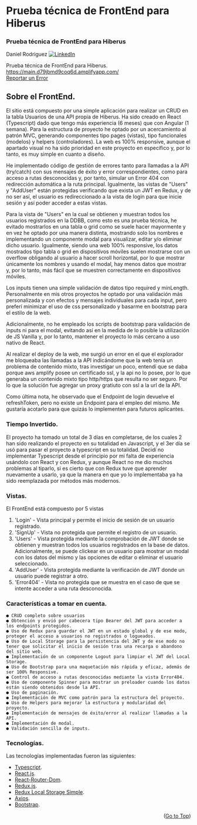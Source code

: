 # Prueba técnica de FrontEnd para Hiberus

<div id="top"></div>

  <h3>Prueba técnica de FrontEnd para Hiberus</h3>

Daniel Rodriguez
[![LinkedIn][linkedin-shield]][linkedin-url]

  <p>
    Prueba técnica de FrontEnd para Hiberus.
    <br />
    <a href="https://main.d23ehxb0by6s7z.amplifyapp.com/">https://main.d79jbmd9coq6d.amplifyapp.com/</a>
    <br />
    <a href="https://github.com/Danrodsf/Technical-Test-Hiberus/issues">Reportar un Error</a>
  </p>
</div>

## Sobre el FrontEnd.

El sitio está compuesto por una simple aplicación para realizar un CRUD en la tabla Usuarios de una API propia de Hiberus.
Ha sido creado en React (Typescript) dado que tengo más experiencia (6 meses) que con Angular (1 semana).
Para la estructura de proyecto he optado por un acercamiento al patrón MVC, generando componentes tipo pages (vistas), tipo funcionales (modelos) y helpers (controladores). La web es 100% responsive, aunque el apartado visual no ha sido prioridad en este proyecto en específico y, por lo tanto, es muy simple en cuanto a diseño.

He implementado código de gestión de errores tanto para llamadas a la API (try/catch) con sus mensajes de éxito y error correspondientes, como para acceso a rutas desconocidas y, por tanto, simular un Error 404 con redirección automática a la ruta principal. Igualmente, las vistas de "Users" y "AddUser" están protegidas verificando que exista un JWT en Redux, y de no ser así, el usuario es redireccionado a la vista de login para que inicie sesión y así poder acceder a estas vistas.

Para la vista de "Users" en la cual se obtienen y muestran todos los usuarios registrados en la DDBB, como esto es una prueba técnica, he evitado mostrarlos en una tabla o grid como se suele hacer mayormente y en vez he optado por una manera distinta, mostrando solo los nombres e implementando un componente modal para visualizar, editar y/o eliminar dicho usuario. Igualmente, siendo una web 100% responsive, los datos mostrados tipo tabla o grid en dispositivos móviles suelen mostrarse con un overflow obligando al usuario a hacer scroll horizontal, por lo que mostrar únicamente los nombres y usando el modal, hay menos datos que mostrar y, por lo tanto, más fácil que se muestren correctamente en dispositivos móviles.

Los inputs tienen una simple validación de datos tipo required y minLength. Personalmente en mis otros proyectos he optado por una validación más personalizada y con efectos y mensajes individuales para cada input, pero preferí minimizar el uso de css personalizado y basarme en bootstrap para el estilo de la web.

Adicionalmente, no he empleado los scripts de bootstrap para validación de inputs ni para el modal, evitando así en la medida de lo posible la utilización de JS Vanilla y, por lo tanto, mantener el proyecto lo más cercano a uso nativo de React.

Al realizar el deploy de la web, me surgió un error en el que el explorador me bloqueaba las llamadas a la API indicándome que la web tenía un problema de contenido mixto, tras investigar un poco, entendí que se daba porque aws amplify posee un certificado ssl, y la api no lo posee, por lo que generaba un contenido mixto tipo http/https que resulta no ser seguro. Por lo que la solución fue agregar un proxy gratiuto con ssl a la url de la API.

Como última nota, he observado que el Endpoint de login devuelve el refreshToken, pero no existe un Endpoint para el empleo del mismo. Me gustaría acotarlo para que quizás lo implementen para futuros aplicantes.

### Tiempo Invertido.

El proyecto ha tomado un total de 3 días en completarse, de los cuales 2 han sido realizando el proyecto en su totalidad en Javascript, y el 3er día se usó para pasar el proyecto a typescript en su totalidad.
Decidí no implementar Typescript desde el principio por mi falta de experiencia usándolo con React y con Redux, y aunque React no me dio muchos problemas al tiparlo, si es cierto que con Redux tuve que aprender nuevamente a usarlo, ya que la manera en que yo lo implementaba ya ha sido reemplazada por métodos más modernos.

### Vistas.

El FrontEnd está compuesto por 5 vistas

1. 'Login' - Vista principal y permite el inicio de sesión de un usuario registrado.
2. 'SignUp' - Vista no protegida que permite el registro de un usuario.
3. 'Users' - Vista protegida mediante la comprobación de JWT donde se obtienen y muestran todos los usuarios registrados en la base de datos.
   Adicionalmente, se puede clickear en un usuario para mostrar un modal con los datos del mismo y las opciones de editar o eliminar el usuario seleccionado.
4. 'AddUser' - Vista protegida mediante la verificación de JWT donde un usuario puede registrar a otro.
5. 'Error404' - Vista no protegida que se muestra en el caso de que se intente acceder a una ruta desconocida.

### Características a tomar en cuenta.

```
● CRUD completo sobre usuarios
● Obtención y envió por cabecera tipo Bearer del JWT para acceder a los endpoints protegidos.
● Uso de Redux para guardar el JWT en un estado global y de ese modo, proteger el acceso a usuarios no registrados o logueados.
● Uso de Local Storage para la persistencia del JWT y de ese modo no tener que solicitar el inicio de sesión tras una recarga o abandono del sitio web.
● Implementación de un componente Logout para limpiar el JWT del Local Storage.
● Uso de Bootstrap para una maquetación más rápida y eficaz, además de ser 100% Responsive.
● Control de acceso a rutas desconocidas mediante la vista Error404.
● Uso de componente Spinner para mostrar un preloader cuando los datos están siendo obtenidos desde la API.
● Uso de paginación.
● Implementación de MVC como patrón para la estructura del proyecto.
● Uso de Helpers para mejorar la estructura y modularidad del proyecto.
● Implementación de mensajes de éxito/error al realizar llamadas a la API.
● Implementación de modal.
● Validación sencilla de inputs.
```

### Tecnologías.

Las tecnologías implementadas fueron las siguientes:

- [Typescript](https://www.typescriptlang.org/).
- [React.js](https://es.reactjs.org/).
- [React-Router-Dom](https://reactrouter.com/).
- [Redux.js](https://redux.js.org/).
- [Redux Local Storage Simple](https://www.npmjs.com/package/redux-localstorage-simple).
- [Axios](https://axios-http.com/).
- [Bootstrap](https://getbootstrap.com/).

[linkedin-shield]: https://img.shields.io/badge/-LinkedIn-black.svg?style=for-the-badge&logo=linkedin&colorB=555
[linkedin-url]: https://www.linkedin.com/in/danielrodriguezserafin/

<p align="right">(<a href="#top">Go to Top</a>)</p>
